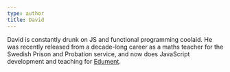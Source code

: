 ```yaml
---
type: author
title: David
---
```

David is constantly drunk on JS and functional programming coolaid. He was recently released from a decade-long career as a maths teacher for the Swedish Prison and Probation service, and now does JavaScript development and teaching for [Edument](http://edument.se/).